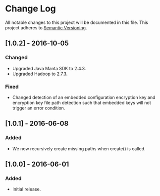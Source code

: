 # Change Log
All notable changes to this project will be documented in this file.
This project adheres to [Semantic Versioning](http://semver.org/).

## [1.0.2] - 2016-10-05
### Changed
 - Upgraded Java Manta SDK to 2.4.3.
 - Upgraded Hadoop to 2.7.3.
### Fixed
 - Changed detection of an embedded configuration encryption key 
   and encryption key file path detection such that embedded keys
   will not trigger an error condition.

## [1.0.1] - 2016-06-08
### Added
 - We now recursively create missing paths when create() is called.

## [1.0.0] - 2016-06-01
### Added
 - Initial release.
